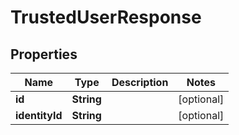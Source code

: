
# TrustedUserResponse

## Properties
Name | Type | Description | Notes
------------ | ------------- | ------------- | -------------
**id** | **String** |  |  [optional]
**identityId** | **String** |  |  [optional]



